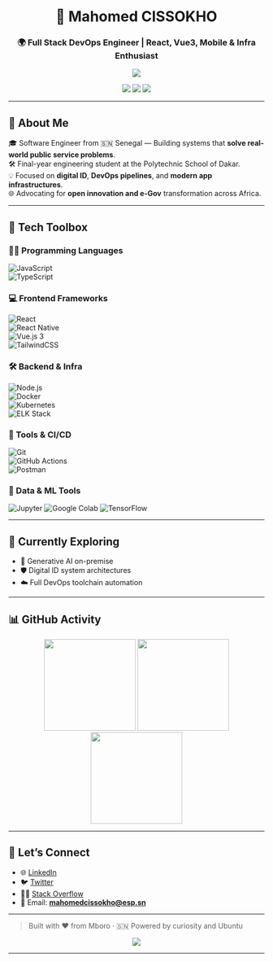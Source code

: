 <h1 align="center">🧠 Mahomed CISSOKHO</h1>
<h3 align="center">🌍 Full Stack DevOps Engineer | React, Vue3, Mobile & Infra Enthusiast</h3>

<p align="center">
  <img src="https://readme-typing-svg.herokuapp.com?font=Fira+Code&duration=3000&pause=1000&color=38BDF8&center=true&vCenter=true&width=500&lines=Crafting+Digital+Solutions+for+Africa;Cloud-Native+Apps+%7C+DevOps+%7C+Mobile+Excellence;Generative+AI+%2B+Digital+ID+Transformation" />
</p>

<p align="center">
  <a href="https://github.com/mahomedcissokho"><img src="https://img.shields.io/github/followers/mahomedcissokho?label=Followers&style=flat-square&logo=github" /></a>
  <a href="https://twitter.com/from_nasa_city"><img src="https://img.shields.io/twitter/follow/from_nasa_city?style=flat-square&logo=twitter&color=1DA1F2" /></a>
  <a href="https://www.linkedin.com/in/mahomed-cissokho"><img src="https://img.shields.io/badge/LinkedIn-blue?style=flat-square&logo=linkedin" /></a>
</p>

---

## 🚀 About Me

🎓 Software Engineer from 🇸🇳 Senegal — Building systems that **solve real-world public service problems**.  
🛠 Final-year engineering student at the Polytechnic School of Dakar.  
💡 Focused on **digital ID**, **DevOps pipelines**, and **modern app infrastructures**.  
🌐 Advocating for **open innovation and e-Gov** transformation across Africa.

---

## 🔧 Tech Toolbox

### 🧑‍💻 Programming Languages  
![JavaScript](https://img.shields.io/badge/JavaScript-161B22?style=for-the-badge&logo=javascript&logoColor=F7DF1E)  
![TypeScript](https://img.shields.io/badge/TypeScript-161B22?style=for-the-badge&logo=typescript&logoColor=3178C6)

### 💻 Frontend Frameworks  
![React](https://img.shields.io/badge/React-161B22?style=for-the-badge&logo=react&logoColor=61DAFB)  
![React Native](https://img.shields.io/badge/React_Native-161B22?style=for-the-badge&logo=react&logoColor=61DAFB)  
![Vue.js 3](https://img.shields.io/badge/Vue_3-161B22?style=for-the-badge&logo=vue.js&logoColor=4FC08D)  
![TailwindCSS](https://img.shields.io/badge/TailwindCSS-161B22?style=for-the-badge&logo=tailwind-css&logoColor=38BDF8)

### 🛠️ Backend & Infra  
![Node.js](https://img.shields.io/badge/Node.js-161B22?style=for-the-badge&logo=node.js&logoColor=339933)  
![Docker](https://img.shields.io/badge/Docker-161B22?style=for-the-badge&logo=docker&logoColor=2496ED)  
![Kubernetes](https://img.shields.io/badge/Kubernetes-161B22?style=for-the-badge&logo=kubernetes&logoColor=326CE5)  
![ELK Stack](https://img.shields.io/badge/ELK-161B22?style=for-the-badge&logo=elastic&logoColor=005571)

### 🧰 Tools & CI/CD  
![Git](https://img.shields.io/badge/Git-161B22?style=for-the-badge&logo=git&logoColor=F05032)  
![GitHub Actions](https://img.shields.io/badge/GitHub_Actions-161B22?style=for-the-badge&logo=github-actions&logoColor=2088FF)  
![Postman](https://img.shields.io/badge/Postman-161B22?style=for-the-badge&logo=postman&logoColor=FF6C37)
### 🧪 Data & ML Tools
![Jupyter](https://img.shields.io/badge/Jupyter_Notebook-F37626?style=for-the-badge&logo=jupyter&logoColor=white)
![Google Colab](https://img.shields.io/badge/Google_Colab-F9AB00?style=for-the-badge&logo=googlecolab&logoColor=white)
![TensorFlow](https://img.shields.io/badge/TensorFlow-FF6F00?style=for-the-badge&logo=tensorflow&logoColor=white)

---

## 🌱 Currently Exploring

- 🤖 Generative AI on-premise
- 🛡 Digital ID system architectures
- ☁️ Full DevOps toolchain automation

---

## 📊 GitHub Activity

<div align="center">
  <img height="180em" src="https://github-readme-stats.vercel.app/api?username=mahomedcissokho&show_icons=true&theme=github_dark&hide_border=true&bg_color=00000000" />
  <img height="180em" src="https://github-readme-streak-stats.herokuapp.com/?user=mahomedcissokho&theme=github-dark-blue&hide_border=true&background=00000000" />
  <img height="180em" src="https://github-readme-stats.vercel.app/api/top-langs/?username=mahomedcissokho&layout=compact&theme=github_dark&hide_border=true&bg_color=00000000" />
</div>

---

## 🤝 Let’s Connect

- 🌐 [LinkedIn](https://www.linkedin.com/in/mahomed-cissokho)
- 🐦 [Twitter](https://twitter.com/from_nasa_city)
- 🧑‍💻 [Stack Overflow](https://stackoverflow.com/users/dev_sn)
- 📧 Email: **mahomedcissokho@esp.sn**

---

> Built with ❤️ from Mboro · 🇸🇳 Powered by curiosity and Ubuntu

<p align="center">
  <img src="https://github-profile-trophy.vercel.app/?username=mahomedcissokho&theme=matrix&margin-w=15&margin-h=15&no-frame=true" />
</p>

---
